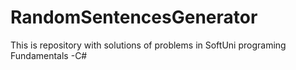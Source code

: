 # RandomSentencesGenerator
This is repository with solutions of problems in SoftUni programing Fundamentals -C#
